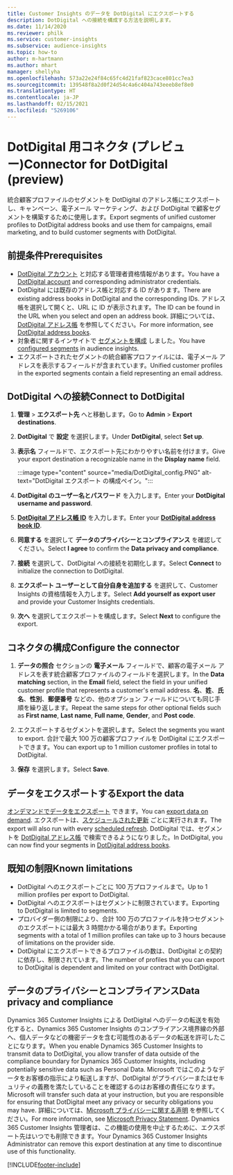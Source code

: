 ```yaml
---
title: Customer Insights のデータを DotDigital にエクスポートする
description: DotDigital への接続を構成する方法を説明します。
ms.date: 11/14/2020
ms.reviewer: philk
ms.service: customer-insights
ms.subservice: audience-insights
ms.topic: how-to
author: m-hartmann
ms.author: mhart
manager: shellyha
ms.openlocfilehash: 573a22e24f84c65fc4d21faf823cace801cc7ea3
ms.sourcegitcommit: 139548f8a2d0f24d54c4a6c404a743eeeb8ef8e0
ms.translationtype: HT
ms.contentlocale: ja-JP
ms.lasthandoff: 02/15/2021
ms.locfileid: "5269106"
---
```

# <a name="connector-for-dotdigital-preview"></a><span data-ttu-id="9cdcc-103">DotDigital 用コネクタ (プレビュー)</span><span class="sxs-lookup"><span data-stu-id="9cdcc-103">Connector for DotDigital (preview)</span></span>

<span data-ttu-id="9cdcc-104">統合顧客プロファイルのセグメントを DotDigital のアドレス帳にエクスポートし、キャンペーン、電子メール マーケティング、および DotDigital で顧客セグメントを構築するために使用します。</span><span class="sxs-lookup"><span data-stu-id="9cdcc-104">Export segments of unified customer profiles to DotDigital address books and use them for campaigns, email marketing, and to build customer segments with DotDigital.</span></span> 

## <a name="prerequisites"></a><span data-ttu-id="9cdcc-105">前提条件</span><span class="sxs-lookup"><span data-stu-id="9cdcc-105">Prerequisites</span></span>

-   <span data-ttu-id="9cdcc-106">[DotDigital アカウント](https://dotdigital.com/) と対応する管理者資格情報があります。</span><span class="sxs-lookup"><span data-stu-id="9cdcc-106">You have a [DotDigital account](https://dotdigital.com/) and corresponding administrator credentials.</span></span>
-   <span data-ttu-id="9cdcc-107">DotDigital には既存のアドレス帳と対応する ID があります。</span><span class="sxs-lookup"><span data-stu-id="9cdcc-107">There are existing address books in DotDigital and the corresponding IDs.</span></span> <span data-ttu-id="9cdcc-108">アドレス帳を選択して開くと、URL に ID が表示されます。</span><span class="sxs-lookup"><span data-stu-id="9cdcc-108">The ID can be found in the URL when you select and open an address book.</span></span> <span data-ttu-id="9cdcc-109">詳細については、[DotDigital アドレス帳](https://support.dotdigital.com/hc/articles/212211968-Creating-an-address-book) を参照してください。</span><span class="sxs-lookup"><span data-stu-id="9cdcc-109">For more information, see [DotDigital address books](https://support.dotdigital.com/hc/articles/212211968-Creating-an-address-book).</span></span>
-   <span data-ttu-id="9cdcc-110">対象者に関するインサイトで [セグメントを構成](segments.md) しました。</span><span class="sxs-lookup"><span data-stu-id="9cdcc-110">You have [configured segments](segments.md) in audience insights.</span></span>
-   <span data-ttu-id="9cdcc-111">エクスポートされたセグメントの統合顧客プロファイルには、電子メール アドレスを表示するフィールドが含まれています。</span><span class="sxs-lookup"><span data-stu-id="9cdcc-111">Unified customer profiles in the exported segments contain a field representing an email address.</span></span>

## <a name="connect-to-dotdigital"></a><span data-ttu-id="9cdcc-112">DotDigital への接続</span><span class="sxs-lookup"><span data-stu-id="9cdcc-112">Connect to DotDigital</span></span>

1. <span data-ttu-id="9cdcc-113">**管理** > **エクスポート先** へと移動します。</span><span class="sxs-lookup"><span data-stu-id="9cdcc-113">Go to **Admin** > **Export destinations**.</span></span>

1. <span data-ttu-id="9cdcc-114">**DotDigital** で **設定** を選択します。</span><span class="sxs-lookup"><span data-stu-id="9cdcc-114">Under **DotDigital**, select **Set up**.</span></span>

1. <span data-ttu-id="9cdcc-115">**表示名** フィールドで、エクスポート先にわかりやすい名前を付けます。</span><span class="sxs-lookup"><span data-stu-id="9cdcc-115">Give your export destination a recognizable name in the **Display name** field.</span></span>

   :::image type="content" source="media/DotDigital_config.PNG" alt-text="DotDigital エクスポート の構成ペイン。":::

1. <span data-ttu-id="9cdcc-117">**DotDigital のユーザー名とパスワード** を入力します。</span><span class="sxs-lookup"><span data-stu-id="9cdcc-117">Enter your **DotDigital username and password**.</span></span>

1. <span data-ttu-id="9cdcc-118">**[DotDigital アドレス帳 ID](https://support.dotdigital.com/hc/articles/212211968-Creating-an-address-book)** を入力します。</span><span class="sxs-lookup"><span data-stu-id="9cdcc-118">Enter your **[DotDigital address book ID](https://support.dotdigital.com/hc/articles/212211968-Creating-an-address-book)**.</span></span>

1. <span data-ttu-id="9cdcc-119">**同意する** を選択して **データのプライバシーとコンプライアンス** を確認してください。</span><span class="sxs-lookup"><span data-stu-id="9cdcc-119">Select **I agree** to confirm the **Data privacy and compliance**.</span></span>

1. <span data-ttu-id="9cdcc-120">**接続** を選択して、DotDigital への接続を初期化します。</span><span class="sxs-lookup"><span data-stu-id="9cdcc-120">Select **Connect** to initialize the connection to DotDigital.</span></span>

1. <span data-ttu-id="9cdcc-121">**エクスポート ユーザーとして自分自身を追加する** を選択して、Customer Insights の資格情報を入力します。</span><span class="sxs-lookup"><span data-stu-id="9cdcc-121">Select **Add yourself as export user** and provide your Customer Insights credentials.</span></span>

1. <span data-ttu-id="9cdcc-122">**次へ** を選択してエクスポートを構成します。</span><span class="sxs-lookup"><span data-stu-id="9cdcc-122">Select **Next** to configure the export.</span></span>

## <a name="configure-the-connector"></a><span data-ttu-id="9cdcc-123">コネクタの構成</span><span class="sxs-lookup"><span data-stu-id="9cdcc-123">Configure the connector</span></span>

1. <span data-ttu-id="9cdcc-124">**データの照合** セクションの **電子メール** フィールドで、顧客の電子メール アドレスを表す統合顧客プロファイルのフィールドを選択します。</span><span class="sxs-lookup"><span data-stu-id="9cdcc-124">In the **Data matching** section, in the **Email** field, select the field in your unified customer profile that represents a customer's email address.</span></span> <span data-ttu-id="9cdcc-125">**名**、**姓**、**氏名**、**性別**、**郵便番号** などの、他のオプション フィールドについても同じ手順を繰り返します。</span><span class="sxs-lookup"><span data-stu-id="9cdcc-125">Repeat the same steps for other optional fields such as **First name**, **Last name**, **Full name**, **Gender**, and **Post code**.</span></span>

1. <span data-ttu-id="9cdcc-126">エクスポートするセグメントを選択します。</span><span class="sxs-lookup"><span data-stu-id="9cdcc-126">Select the segments you want to export.</span></span> <span data-ttu-id="9cdcc-127">合計で最大 100 万の顧客プロファイルを DotDigital にエクスポートできます。</span><span class="sxs-lookup"><span data-stu-id="9cdcc-127">You can export up to 1 million customer profiles in total to DotDigital.</span></span>

1. <span data-ttu-id="9cdcc-128">**保存** を選択します。</span><span class="sxs-lookup"><span data-stu-id="9cdcc-128">Select **Save**.</span></span>

## <a name="export-the-data"></a><span data-ttu-id="9cdcc-129">データをエクスポートする</span><span class="sxs-lookup"><span data-stu-id="9cdcc-129">Export the data</span></span>

<span data-ttu-id="9cdcc-130">[オンデマンドでデータをエクスポート](export-destinations.md) できます。</span><span class="sxs-lookup"><span data-stu-id="9cdcc-130">You can [export data on demand](export-destinations.md).</span></span> <span data-ttu-id="9cdcc-131">エクスポートは、[スケジュールされた更新](system.md#schedule-tab) ごとに実行されます。</span><span class="sxs-lookup"><span data-stu-id="9cdcc-131">The export will also run with every [scheduled refresh](system.md#schedule-tab).</span></span> <span data-ttu-id="9cdcc-132">DotDigital では、セグメントを [DotDigital アドレス帳](https://support.dotdigital.com/hc/articles/212211968-Creating-an-address-book) で検索できるようになりました。</span><span class="sxs-lookup"><span data-stu-id="9cdcc-132">In DotDigital, you can now find your segments in [DotDigital address books](https://support.dotdigital.com/hc/articles/212211968-Creating-an-address-book).</span></span>

## <a name="known-limitations"></a><span data-ttu-id="9cdcc-133">既知の制限</span><span class="sxs-lookup"><span data-stu-id="9cdcc-133">Known limitations</span></span>

- <span data-ttu-id="9cdcc-134">DotDigital へのエクスポートごとに 100 万プロファイルまで。</span><span class="sxs-lookup"><span data-stu-id="9cdcc-134">Up to 1 million profiles per export to DotDigital.</span></span>
- <span data-ttu-id="9cdcc-135">DotDigital へのエクスポートはセグメントに制限されています。</span><span class="sxs-lookup"><span data-stu-id="9cdcc-135">Exporting to DotDigital is limited to segments.</span></span>
- <span data-ttu-id="9cdcc-136">プロバイダー側の制限により、合計 100 万のプロファイルを持つセグメントのエクスポートには最大 3 時間かかる場合があります。</span><span class="sxs-lookup"><span data-stu-id="9cdcc-136">Exporting segments with a total of 1 million profiles can take up to 3 hours because of limitations on the provider side.</span></span> 
- <span data-ttu-id="9cdcc-137">DotDigital にエクスポートできるプロファイルの数は、DotDigital との契約に依存し、制限されています。</span><span class="sxs-lookup"><span data-stu-id="9cdcc-137">The number of profiles that you can export to DotDigital is dependent and limited on your contract with DotDigital.</span></span>

## <a name="data-privacy-and-compliance"></a><span data-ttu-id="9cdcc-138">データのプライバシーとコンプライアンス</span><span class="sxs-lookup"><span data-stu-id="9cdcc-138">Data privacy and compliance</span></span>

<span data-ttu-id="9cdcc-139">Dynamics 365 Customer Insights による DotDigital へのデータの転送を有効化すると、Dynamics 365 Customer Insights のコンプライアンス境界線の外部へ、個人データなどの機密データを含む可能性のあるデータの転送を許可したことになります。</span><span class="sxs-lookup"><span data-stu-id="9cdcc-139">When you enable Dynamics 365 Customer Insights to transmit data to DotDigital, you allow transfer of data outside of the compliance boundary for Dynamics 365 Customer Insights, including potentially sensitive data such as Personal Data.</span></span> <span data-ttu-id="9cdcc-140">Microsoft ではこのようなデータをお客様の指示により転送しますが、DotDigital がプライバシーまたはセキュリティの義務を満たしていることを確認するのはお客様の責任になります。</span><span class="sxs-lookup"><span data-stu-id="9cdcc-140">Microsoft will transfer such data at your instruction, but you are responsible for ensuring that DotDigital meet any privacy or security obligations you may have.</span></span> <span data-ttu-id="9cdcc-141">詳細については、[Microsoft プライバシーに関する声明](https://go.microsoft.com/fwlink/?linkid=396732) を参照してください。</span><span class="sxs-lookup"><span data-stu-id="9cdcc-141">For more information, see [Microsoft Privacy Statement](https://go.microsoft.com/fwlink/?linkid=396732).</span></span>
<span data-ttu-id="9cdcc-142">Dynamics 365 Customer Insights 管理者は、この機能の使用を中止するために、エクスポート先はいつでも削除できます。</span><span class="sxs-lookup"><span data-stu-id="9cdcc-142">Your Dynamics 365 Customer Insights Administrator can remove this export destination at any time to discontinue use of this functionality.</span></span>


[!INCLUDE[footer-include](../includes/footer-banner.md)]